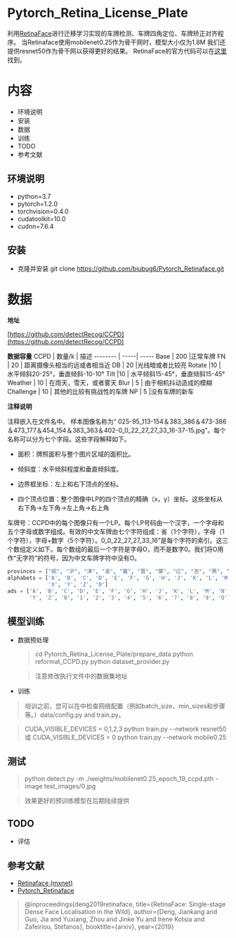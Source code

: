 # Pytorch_Retina_License_Plate
利用[RetinaFace](https://github.com/biubug6/Pytorch_Retinaface)进行迁移学习实现的车牌检测、车牌四角定位、车牌矫正对齐程序。
当Retinaface使用mobilenet0.25作为骨干网时，模型大小仅为1.8M
我们还提供resnet50作为骨干网以获得更好的结果。
RetinaFace的官方代码可以在[这里](https://github.com/deepinsight/insightface/tree/master/RetinaFace)找到。

# 内容
- 环境说明
- 安装
- 数据
- 训练
- TODO
- 参考文献

## 环境说明
- python=3.7
- pytorch=1.2.0 
- torchvision=0.4.0
- cudatoolkit=10.0
- cudnn=7.6.4
## 安装
- 克隆并安装
git clone https://github.com/biubug6/Pytorch_Retinaface.git



# 数据
**地址**

 [https://github.com/detectRecog/CCPD](https://github.com/detectRecog/CCPD)
 
**数据容量**
CCPD | 数量/k | 描述
-------- | -----|  -----
Base | 200 |正常车牌
FN | 20 | 距离摄像头相当的远或者相当近
DB | 20 |光线暗或者比较亮
Rotate  |10 | 水平倾斜20-25°，垂直倾斜-10-10°
Tilt  |10 | 水平倾斜15-45°，垂直倾斜15-45°
Weather | 10 | 在雨天，雪天，或者雾天
Blur | 5 | 由于相机抖动造成的模糊
Challenge | 10 | 其他的比较有挑战性的车牌
NP | 5  |没有车牌的新车

**注释说明**

注释嵌入在文件名中。
样本图像名称为“ 025-95_113-154＆383_386＆473-386＆473_177＆454_154＆383_363＆402-0_0_22_27_27_33_16-37-15.jpg”。每个名称可以分为七个字段。这些字段解释如下。

- 面积：牌照面积与整个图片区域的面积比。

- 倾斜度：水平倾斜程度和垂直倾斜度。

- 边界框坐标：左上和右下顶点的坐标。

- 四个顶点位置：整个图像中LP的四个顶点的精确（x，y）坐标。这些坐标从右下角->左下角->左上角->右上角

车牌号：CCPD中的每个图像只有一个LP。每个LP号码由一个汉字，一个字母和五个字母或数字组成。有效的中文车牌由七个字符组成：省（1个字符），字母（1个字符），字母+数字（5个字符）。0_0_22_27_27_33_16”是每个字符的索引。这三个数组定义如下。每个数组的最后一个字符是字母O，而不是数字0。我们将O用作“无字符”的符号，因为中文车牌字符中没有O。
```python
provinces = ["皖", "沪", "津", "渝", "冀", "晋", "蒙", "辽", "吉", "黑", "苏", "浙", "京", "闽", "赣", "鲁", "豫", "鄂", "湘", "粤", "桂", "琼", "川", "贵", "云", "藏", "陕", "甘", "青", "宁", "新", "警", "学", "O"]
alphabets = ['A', 'B', 'C', 'D', 'E', 'F', 'G', 'H', 'J', 'K', 'L', 'M', 'N', 'P', 'Q', 'R', 'S', 'T', 'U', 'V', 'W',
             'X', 'Y', 'Z', 'O']
ads = ['A', 'B', 'C', 'D', 'E', 'F', 'G', 'H', 'J', 'K', 'L', 'M', 'N', 'P', 'Q', 'R', 'S', 'T', 'U', 'V', 'W', 'X',
       'Y', 'Z', '0', '1', '2', '3', '4', '5', '6', '7', '8', '9', 'O']
```
## 模型训练
- 数据预处理
  >cd Pytorch_Retina_License_Plate/prepare_data
  python reformat_CCPD.py
  python dataset_provider.py
  
  > 注意修改执行文件中的数据集地址
-  训练
> 培训之前，您可以在中检查网络配置（例如batch_size，min_sizes和步骤等。）data/config.py and train.py。


>CUDA_VISIBLE_DEVICES = 0,1,2,3 python train.py --network resnet50或
CUDA_VISIBLE_DEVICES = 0 python train.py --network mobile0.25

## 测试
> python detect.py -m ./weights/mobilenet0.25_epoch_19_ccpd.pth -image test_images/0.jpg

> 效果更好的预训练模型在后期陆续提供

## TODO
- 评估
## 参考文献

- [Retinaface (mxnet)](https://github.com/deepinsight/insightface/tree/master/RetinaFace)
- [Pytorch_Retinaface](https://github.com/biubug6/Pytorch_Retinaface)
>@inproceedings{deng2019retinaface,
title={RetinaFace: Single-stage Dense Face Localisation in the Wild},
author={Deng, Jiankang and Guo, Jia and Yuxiang, Zhou and Jinke Yu and Irene Kotsia and Zafeiriou, Stefanos},
booktitle={arxiv},
year={2019}